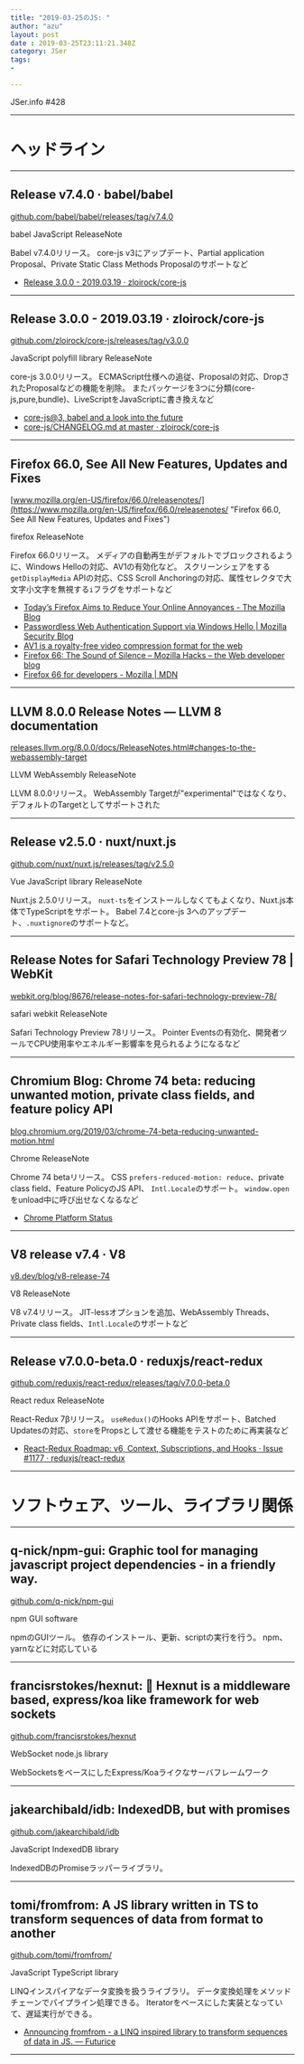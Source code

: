 ```yaml
---
title: "2019-03-25のJS: "
author: "azu"
layout: post
date : 2019-03-25T23:11:21.348Z
category: JSer
tags:
-

---
```


JSer.info #428

----

<h1 class="site-genre">ヘッドライン</h1>

----

## Release v7.4.0 · babel/babel
[github.com/babel/babel/releases/tag/v7.4.0](https://github.com/babel/babel/releases/tag/v7.4.0 "Release v7.4.0 · babel/babel")
<p class="jser-tags jser-tag-icon"><span class="jser-tag">babel</span> <span class="jser-tag">JavaScript</span> <span class="jser-tag">ReleaseNote</span></p>

Babel v7.4.0リリース。
core-js v3にアップデート、Partial application Proposal、Private Static Class Methods Proposalのサポートなど

- [Release 3.0.0 - 2019.03.19 · zloirock/core-js](https://github.com/zloirock/core-js/releases/tag/v3.0.0 "Release 3.0.0 - 2019.03.19 · zloirock/core-js")

----

## Release 3.0.0 - 2019.03.19 · zloirock/core-js
[github.com/zloirock/core-js/releases/tag/v3.0.0](https://github.com/zloirock/core-js/releases/tag/v3.0.0 "Release 3.0.0 - 2019.03.19 · zloirock/core-js")
<p class="jser-tags jser-tag-icon"><span class="jser-tag">JavaScript</span> <span class="jser-tag">polyfill</span> <span class="jser-tag">library</span> <span class="jser-tag">ReleaseNote</span></p>

core-js 3.0.0リリース。
ECMAScript仕様への追従、Proposalの対応、DropされたProposalなどの機能を削除。
またパッケージを3つに分類(core-js,pure,bundle)、LiveScriptをJavaScriptに書き換えなど

- [core-js@3, babel and a look into the future](https://github.com/zloirock/core-js/blob/master/docs/2019-03-19-core-js-3-babel-and-a-look-into-the-future.md "core-js@3, babel and a look into the future")
- [core-js/CHANGELOG.md at master · zloirock/core-js](https://github.com/zloirock/core-js/blob/master/CHANGELOG.md#300---20190319 "core-js/CHANGELOG.md at master · zloirock/core-js")

----

## Firefox 66.0, See All New Features, Updates and Fixes
[www.mozilla.org/en-US/firefox/66.0/releasenotes/](https://www.mozilla.org/en-US/firefox/66.0/releasenotes/ "Firefox 66.0, See All New Features, Updates and Fixes")
<p class="jser-tags jser-tag-icon"><span class="jser-tag">firefox</span> <span class="jser-tag">ReleaseNote</span></p>

Firefox 66.0リリース。
メディアの自動再生がデフォルトでブロックされるように、Windows Helloの対応、AV1の有効化など。
スクリーンシェアをする`getDisplayMedia` APIの対応、CSS Scroll Anchoringの対応、属性セレクタで大文字小文字を無視する`i`フラグをサポートなど

- [Today’s Firefox Aims to Reduce Your Online Annoyances - The Mozilla Blog](https://blog.mozilla.org/blog/2019/03/19/todays-firefox-aims-to-reduce-your-online-annoyances/#block-autoplay "Today’s Firefox Aims to Reduce Your Online Annoyances - The Mozilla Blog")
- [Passwordless Web Authentication Support via Windows Hello | Mozilla Security Blog](https://blog.mozilla.org/security/2019/03/19/passwordless-web-authentication-support-via-windows-hello/ "Passwordless Web Authentication Support via Windows Hello | Mozilla Security Blog")
- [AV1 is a royalty-free video compression format for the web](https://research.mozilla.org/av1-media-codecs/ "AV1 is a royalty-free video compression format for the web")
- [Firefox 66: The Sound of Silence – Mozilla Hacks – the Web developer blog](https://hacks.mozilla.org/2019/03/firefox-66-the-sound-of-silence/ "Firefox 66: The Sound of Silence – Mozilla Hacks – the Web developer blog")
- [Firefox 66 for developers - Mozilla | MDN](https://developer.mozilla.org/ja/docs/Mozilla/Firefox/Releases/66 "Firefox 66 for developers - Mozilla | MDN")

----

## LLVM 8.0.0 Release Notes — LLVM 8 documentation
[releases.llvm.org/8.0.0/docs/ReleaseNotes.html#changes-to-the-webassembly-target](http://releases.llvm.org/8.0.0/docs/ReleaseNotes.html#changes-to-the-webassembly-target "LLVM 8.0.0 Release Notes — LLVM 8 documentation")
<p class="jser-tags jser-tag-icon"><span class="jser-tag">LLVM</span> <span class="jser-tag">WebAssembly</span> <span class="jser-tag">ReleaseNote</span></p>

LLVM 8.0.0リリース。
WebAssembly Targetが"experimental"ではなくなり、デフォルトのTargetとしてサポートされた


----

## Release v2.5.0 · nuxt/nuxt.js
[github.com/nuxt/nuxt.js/releases/tag/v2.5.0](https://github.com/nuxt/nuxt.js/releases/tag/v2.5.0 "Release v2.5.0 · nuxt/nuxt.js")
<p class="jser-tags jser-tag-icon"><span class="jser-tag">Vue</span> <span class="jser-tag">JavaScript</span> <span class="jser-tag">library</span> <span class="jser-tag">ReleaseNote</span></p>

Nuxt.js 2.5.0リリース。
`nuxt-ts`をインストールしなくてもよくなり、Nuxt.js本体でTypeScriptをサポート。
Babel 7.4とcore-js 3へのアップデート、`.nuxtignore`のサポートなど。


----

## Release Notes for Safari Technology Preview 78 | WebKit
[webkit.org/blog/8676/release-notes-for-safari-technology-preview-78/](https://webkit.org/blog/8676/release-notes-for-safari-technology-preview-78/ "Release Notes for Safari Technology Preview 78 | WebKit")
<p class="jser-tags jser-tag-icon"><span class="jser-tag">safari</span> <span class="jser-tag">webkit</span> <span class="jser-tag">ReleaseNote</span></p>

Safari Technology Preview 78リリース。
Pointer Eventsの有効化、開発者ツールでCPU使用率やエネルギー影響率を見られるようになるなど


----

## Chromium Blog: Chrome 74 beta: reducing unwanted motion, private class fields, and feature policy API
[blog.chromium.org/2019/03/chrome-74-beta-reducing-unwanted-motion.html](https://blog.chromium.org/2019/03/chrome-74-beta-reducing-unwanted-motion.html "Chromium Blog: Chrome 74 beta: reducing unwanted motion, private class fields, and feature policy API")
<p class="jser-tags jser-tag-icon"><span class="jser-tag">Chrome</span> <span class="jser-tag">ReleaseNote</span></p>

Chrome 74 betaリリース。
CSS `prefers-reduced-motion: reduce`、private class field、Feature PolicyのJS API、
`Intl.Locale`のサポート。
`window.open`をunload中に呼び出せなくなるなど

- [Chrome Platform Status](https://www.chromestatus.com/features#browsers.chrome.desktop%3D74 "Chrome Platform Status")

----

## V8 release v7.4 · V8
[v8.dev/blog/v8-release-74](https://v8.dev/blog/v8-release-74 "V8 release v7.4 · V8")
<p class="jser-tags jser-tag-icon"><span class="jser-tag">V8</span> <span class="jser-tag">ReleaseNote</span></p>

V8 v7.4リリース。
JIT-lessオプションを追加、WebAssembly Threads、Private class fields、`Intl.Locale`のサポートなど


----

## Release v7.0.0-beta.0 · reduxjs/react-redux
[github.com/reduxjs/react-redux/releases/tag/v7.0.0-beta.0](https://github.com/reduxjs/react-redux/releases/tag/v7.0.0-beta.0 "Release v7.0.0-beta.0 · reduxjs/react-redux")
<p class="jser-tags jser-tag-icon"><span class="jser-tag">React</span> <span class="jser-tag">redux</span> <span class="jser-tag">ReleaseNote</span></p>

React-Redux 7βリリース。
`useRedux()`のHooks APIをサポート、Batched Updatesの対応、`store`をPropsとして渡せる機能をテストのために再実装など

- [React-Redux Roadmap: v6, Context, Subscriptions, and Hooks · Issue #1177 · reduxjs/react-redux](https://github.com/reduxjs/react-redux/issues/1177 "React-Redux Roadmap: v6, Context, Subscriptions, and Hooks · Issue #1177 · reduxjs/react-redux")

----
<h1 class="site-genre">ソフトウェア、ツール、ライブラリ関係</h1>

----

## q-nick/npm-gui: Graphic tool for managing javascript project dependencies - in a friendly way.
[github.com/q-nick/npm-gui](https://github.com/q-nick/npm-gui "q-nick/npm-gui: Graphic tool for managing javascript project dependencies - in a friendly way.")
<p class="jser-tags jser-tag-icon"><span class="jser-tag">npm</span> <span class="jser-tag">GUI</span> <span class="jser-tag">software</span></p>

npmのGUIツール。
依存のインストール、更新、scriptの実行を行う。
npm、yarnなどに対応している


----

## francisrstokes/hexnut: 🔩 Hexnut is a middleware based, express/koa like framework for web sockets
[github.com/francisrstokes/hexnut](https://github.com/francisrstokes/hexnut "francisrstokes/hexnut: 🔩 Hexnut is a middleware based, express/koa like framework for web sockets")
<p class="jser-tags jser-tag-icon"><span class="jser-tag">WebSocket</span> <span class="jser-tag">node.js</span> <span class="jser-tag">library</span></p>

WebSocketsをベースにしたExpress/Koaライクなサーバフレームワーク


----

## jakearchibald/idb: IndexedDB, but with promises
[github.com/jakearchibald/idb](https://github.com/jakearchibald/idb "jakearchibald/idb: IndexedDB, but with promises")
<p class="jser-tags jser-tag-icon"><span class="jser-tag">JavaScript</span> <span class="jser-tag">IndexedDB</span> <span class="jser-tag">library</span></p>

IndexedDBのPromiseラッパーライブラリ。


----

## tomi/fromfrom: A JS library written in TS to transform sequences of data from format to another
[github.com/tomi/fromfrom/](https://github.com/tomi/fromfrom/ "tomi/fromfrom: A JS library written in TS to transform sequences of data from format to another")
<p class="jser-tags jser-tag-icon"><span class="jser-tag">JavaScript</span> <span class="jser-tag">TypeScript</span> <span class="jser-tag">library</span></p>

LINQインスパイアなデータ変換を扱うライブラリ。
データ変換処理をメソッドチェーンでパイプライン処理できる。
Iteratorをベースにした実装となっていて、遅延実行ができる。

- [Announcing fromfrom - a LINQ inspired library to transform sequences of data in JS. — Futurice](https://www.futurice.com/blog/announcing-fromfrom/ "Announcing fromfrom - a LINQ inspired library to transform sequences of data in JS. — Futurice")

----
